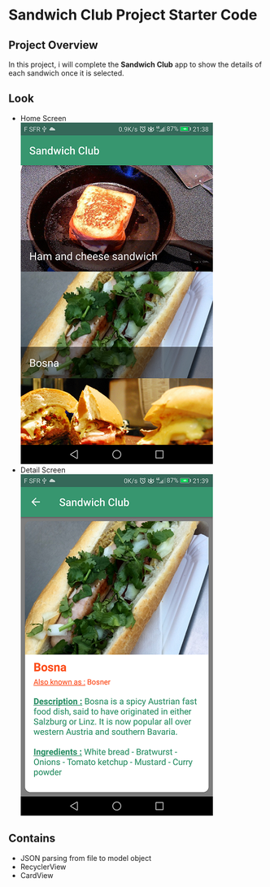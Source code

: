 # Sandwich Club Project Starter Code

## Project Overview
In this project, i will complete the **Sandwich Club** app to
show the details of each sandwich once it is selected.

## Look
- Home Screen <br/>
![Image](https://github.com/axel-legue/Udacity_Sandwich_Club/blob/master/home.png) <br/>
- Detail Screen <br/>
![Image](https://github.com/axel-legue/Udacity_Sandwich_Club/blob/master/detail.png)  <br/>

## Contains
- JSON parsing from file to model object
- RecyclerView
- CardView


